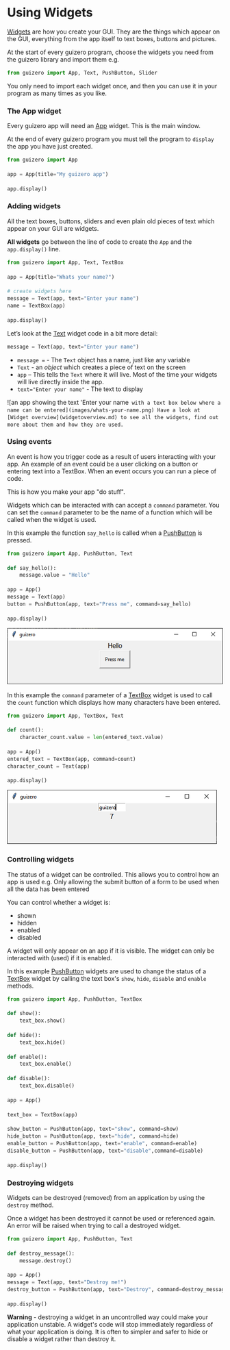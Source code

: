 # Using Widgets

[Widgets](widgetoverview.md) are how you create your GUI. They are the things which appear on the GUI, everything from the app itself to text boxes, buttons and pictures.

At the start of every guizero program, choose the widgets you need from the guizero library and import them e.g.

```python
from guizero import App, Text, PushButton, Slider
```

You only need to import each widget once, and then you can use it in your program as many times as you like.

### The App widget

Every guizero app will need an [App](app.md) widget. This is the main window.

At the end of every guizero program you must tell the program to `display` the app you have just created.

```python
from guizero import App

app = App(title="My guizero app")

app.display()
```

### Adding widgets

All the text boxes, buttons, sliders and even plain old pieces of text which appear on your GUI are widgets.

**All widgets** go between the line of code to create the `App` and the `app.display()` line.

```python
from guizero import App, Text, TextBox

app = App(title="Whats your name?")

# create widgets here
message = Text(app, text="Enter your name")
name = TextBox(app)

app.display()
```

Let’s look at the [Text](text.md) widget code in a bit more detail:

```python
message = Text(app, text="Enter your name")
```

- `message =` - The `Text` object has a name, just like any variable
- `Text` - an *object* which creates a piece of text on the screen
- `app` – This tells the `Text` where it will live. Most of the time your widgets will live directly inside the app.
- `text="Enter your name"` - The text to display

![an app showing the text 'Enter your name` with a text box below where a name can be entered](images/whats-your-name.png)
Have a look at [Widget overview](widgetoverview.md) to see all the widgets, find out more about them and how they are used.`


### Using events

An event is how you trigger code as a result of users interacting with your app. An example of an event could be a user clicking on a button or entering text into a TextBox. When an event occurs you can run a piece of code. 

This is how you make your app "do stuff".

Widgets which can be interacted with can accept a `command` parameter. You can set the `command` parameter to be the name of a function which will be called when the widget is used.

In this example the function `say_hello` is called when a [PushButton](pushbutton.md) is pressed.

~~~python
from guizero import App, PushButton, Text

def say_hello():
    message.value = "Hello"

app = App()
message = Text(app)
button = PushButton(app, text="Press me", command=say_hello)

app.display()
~~~

![an app showing the text 'Hello` with a button underneath with the label 'Press me#](images/say-hello.png)

In this example the `command` parameter of a [TextBox](textbox.md) widget is used to call the `count` function which displays how many characters have been entered.

~~~python
from guizero import App, TextBox, Text

def count():
    character_count.value = len(entered_text.value)

app = App()
entered_text = TextBox(app, command=count)
character_count = Text(app)

app.display()
~~~

![an app showing a TextBox with the word 'guizero' entered and the number 7 shown below](images/count-chars.png)

### Controlling widgets

The status of a widget can be controlled. This allows you to control how an app is used e.g. Only allowing the submit button of a form to be used when all the data has been entered

You can control whether a widget is:

+ shown
+ hidden
+ enabled
+ disabled

A widget will only appear on an app if it is visible. The widget can only be interacted with (used) if it is enabled.

In this example [PushButton](pushbutton.md) widgets are used to change the status of a [TextBox](textbox.md) widget by calling the text box's `show`, `hide`, `disable` and `enable` methods.

~~~python
from guizero import App, PushButton, TextBox

def show():
    text_box.show()

def hide():
    text_box.hide()

def enable():
    text_box.enable()

def disable():
    text_box.disable()

app = App()

text_box = TextBox(app)

show_button = PushButton(app, text="show", command=show)
hide_button = PushButton(app, text="hide", command=hide)
enable_button = PushButton(app, text="enable", command=enable)
disable_button = PushButton(app, text="disable",command=disable)

app.display()
~~~

### Destroying widgets

Widgets can be destroyed (removed) from an application by using the `destroy` method. 

Once a widget has been destroyed it cannot be used or referenced again. An error will be raised when trying to call a destroyed widget.

~~~python
from guizero import App, PushButton, Text

def destroy_message():
    message.destroy()

app = App()
message = Text(app, text="Destroy me!")
destroy_button = PushButton(app, text="Destroy", command=destroy_message)

app.display()
~~~

**Warning** - destroying a widget in an uncontrolled way could make your application unstable. A widget's code will stop immediately regardless of what your application is doing. It is often to simpler and safer to hide or disable a widget rather than destroy it.